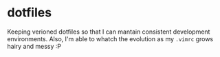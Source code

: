 dotfiles
========

Keeping verioned dotfiles so that I can mantain consistent development environments. Also, I'm able to whatch the evolution as my `.vimrc` grows hairy and messy :P
